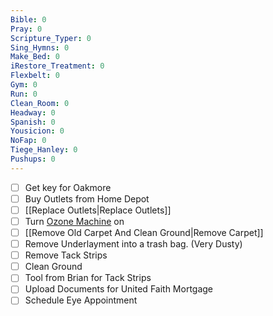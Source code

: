 ```yaml
---
Bible: 0
Pray: 0
Scripture_Typer: 0
Sing_Hymns: 0
Make_Bed: 0
iRestore_Treatment: 0
Flexbelt: 0
Gym: 0
Run: 0
Clean_Room: 0
Headway: 0
Spanish: 0
Yousicion: 0
NoFap: 0
Tiege_Hanley: 0
Pushups: 0
---
```


- [ ] Get key for Oakmore
- [ ] Buy Outlets from Home Depot
- [ ] [[Replace Outlets|Replace Outlets]]
- [ ] Turn [Ozone Machine](https://www.amazon.com/s?k=ozone+machine+for+house&hvadid=557326354766&hvdev=c&hvlocphy=9026850&hvnetw=g&hvqmt=e&hvrand=3435081908803220206&hvtargid=kwd-392011699561&hydadcr=8350_13469687&tag=googhydr-20&ref=pd_sl_21sfittkpq_e) on
- [ ] [[Remove Old Carpet And Clean Ground|Remove Carpet]]
- [ ] Remove Underlayment into a trash bag. (Very Dusty)
- [ ] Remove Tack Strips
- [ ] Clean Ground
- [ ] Tool from Brian for Tack Strips
- [ ] Upload Documents for United Faith Mortgage
- [ ] Schedule Eye Appointment